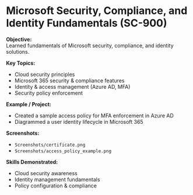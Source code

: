 # Microsoft Security, Compliance, and Identity Fundamentals (SC-900)

**Objective:**  
Learned fundamentals of Microsoft security, compliance, and identity solutions.  

**Key Topics:**  
- Cloud security principles  
- Microsoft 365 security & compliance features  
- Identity & access management (Azure AD, MFA)  
- Security policy enforcement  

**Example / Project:**  
- Created a sample access policy for MFA enforcement in Azure AD  
- Diagrammed a user identity lifecycle in Microsoft 365  

**Screenshots:**  
- `Screenshots/certificate.png`  
- `Screenshots/access_policy_example.png`

**Skills Demonstrated:**  
- Cloud security awareness  
- Identity management fundamentals  
- Policy configuration & compliance


